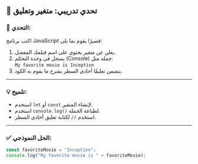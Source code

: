 ## 🧪 تحدي تدريبي: متغير وتعليق

### 🎯 التحدي:

اكتب برنامج JavaScript قصيرًا يقوم بما يلي:

1. يعلن عن متغير يحتوي على اسم فيلمك المفضل.  
2. يسجل في وحدة التحكم (Console) جملة مثل:  
   `My favorite movie is Inception`  
3. يتضمن تعليقًا أحادي السطر يشرح ما يقوم به الكود.

---

### 💡 تلميح:
- استخدم `let` أو `const` لإنشاء المتغير.
- استخدم `console.log()` لطباعة الجملة.
- استخدم `//` لكتابة تعليق أحادي السطر.

---

### ✅ الحل النموذجي:

```javascript
const favoriteMovie = "Inception";
console.log("My favorite movie is " + favoriteMovie);
```